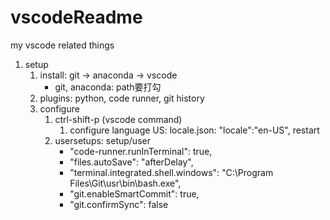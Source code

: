 # vscodeReadme
my vscode related things

1. setup
    1. install: git -> anaconda -> vscode
        * git, anaconda: path要打勾
    1. plugins: python, code runner, git history
    1. configure
        1. ctrl-shift-p (vscode command)
            1. configure language US: locale.json: "locale":"en-US", restart
        2. usersetups: setup/user
            *    "code-runner.runInTerminal": true,
            *    "files.autoSave": "afterDelay",
            *    "terminal.integrated.shell.windows": "C:\\Program Files\\Git\\usr\\bin\\bash.exe",
            *    "git.enableSmartCommit": true,
            *    "git.confirmSync": false